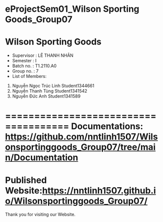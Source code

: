 # eProjectSem01_Wilson Sporting Goods_Group07

Wilson Sporting Goods
=======================================


+ Supervisor : LÊ THANH NHÂN
+ Semester : I
+ Batch no. : T1.2110.A0
+ Group no. : 7
+ List of Members:
1. Nguyễn Ngọc Trúc Linh	Student1344661
2. Nguyễn Thanh Tùng	Student1341542
3. Nguyễn Đức Anh	Student1341589

=====================================
Documentations: https://github.com/nntlinh1507/Wilsonsportinggoods_Group07/tree/main/Documentation
=====================================
Published Website:https://nntlinh1507.github.io/Wilsonsportinggoods_Group07/
====================================
Thank you for visiting our Website.
